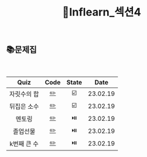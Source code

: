 <div align="center">
  <br />
  <h1> 👨Inflearn_섹션4 </h1>
  <br />
</div>

## 📚문제집

<br />

|    Quiz     |         Code          | State |   Date   |
| :---------: | :-------------------: | :---: | :------: |
| 자릿수의 합 | [✏️](./자릿수의합.js) |  ☑️   | 23.02.19 |
| 뒤집은 소수 | [✏️](./뒤집은소수.js) |  ☑️   | 23.02.19 |
|   멘토링    |   [✏️](./멘토링.js)   |  ⏯️   | 23.02.19 |
|  졸업선물   |  [✏️](./졸업선물.js)  |  ⏯️   | 23.02.19 |
| k번째 큰 수 | [✏️](./k번째큰수.js)  |  ⏯️   | 23.02.19 |
